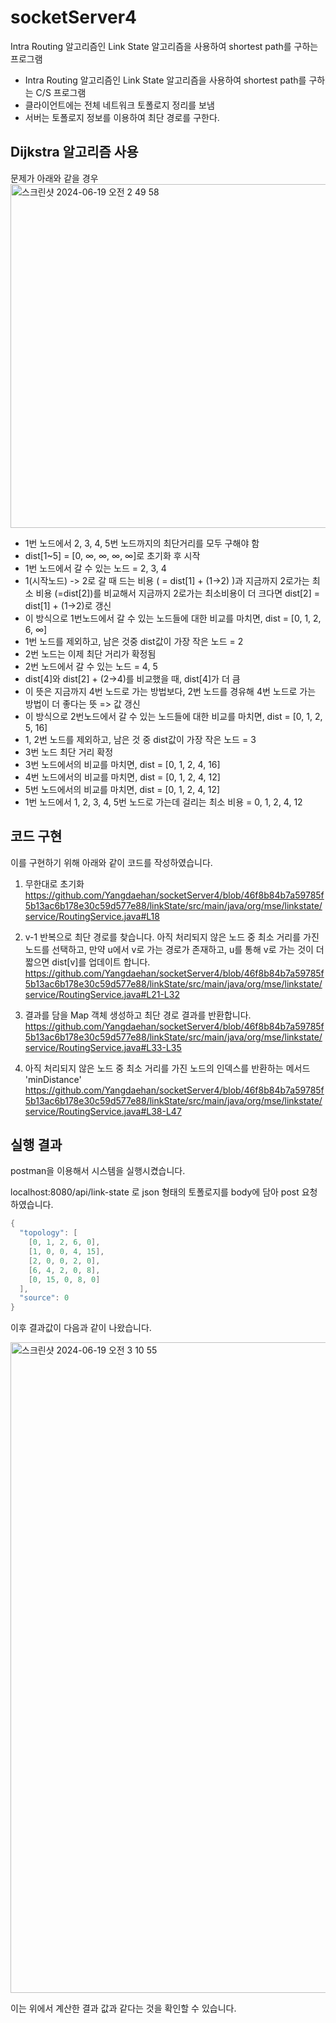 # socketServer4

Intra Routing 알고리즘인 Link State 알고리즘을 사용하여 shortest path를 구하는 프로그램

* Intra Routing 알고리즘인 Link State 알고리즘을 사용하여 shortest path를 구하는 C/S 프로그램
* 클라이언트에는 전체 네트워크 토폴로지 정리를 보냄
* 서버는 토폴로지 정보를 이용하여 최단 경로를 구한다.


## Dijkstra 알고리즘 사용

문제가 아래와 같을 경우
<img width="550" alt="스크린샷 2024-06-19 오전 2 49 58" src="https://github.com/Yangdaehan/socketServer4/assets/68599095/d59e0a18-98d5-474a-8987-f5425563d95e">

* 1번 노드에서 2, 3, 4, 5번 노드까지의 최단거리를 모두 구해야 함
* dist[1~5] = [0, ∞, ∞, ∞, ∞]로 초기화 후 시작
* 1번 노드에서 갈 수 있는 노드 = 2, 3, 4
* 1(시작노드) -> 2로 갈 때 드는 비용 ( = dist[1] + (1->2) )과 지금까지 2로가는 최소 비용 (=dist[2])를 비교해서 지금까지 2로가는 최소비용이 더 크다면 dist[2] = dist[1] + (1->2)로 갱신
* 이 방식으로 1번노드에서 갈 수 있는 노드들에 대한 비교를 마치면, dist = [0, 1, 2, 6, ∞]
* 1번 노드를 제외하고, 남은 것중 dist값이 가장 작은 노드 = 2
* 2번 노드는 이제 최단 거리가 확정됨
* 2번 노드에서 갈 수 있는 노드 = 4, 5
* dist[4]와 dist[2] + (2->4)를 비교했을 때, dist[4]가 더 큼
* 이 뜻은 지금까지 4번 노드로 가는 방법보다, 2번 노드를 경유해 4번 노드로 가는 방법이 더 좋다는 뜻 => 값 갱신
* 이 방식으로 2번노드에서 갈 수 있는 노드들에 대한 비교를 마치면, dist = [0, 1, 2, 5, 16]
* 1, 2번 노드를 제외하고, 남은 것 중 dist값이 가장 작은 노드 = 3
* 3번 노드 최단 거리 확정
* 3번 노드에서의 비교를 마치면, dist = [0, 1, 2, 4, 16]
* 4번 노드에서의 비교를 마치면, dist = [0, 1, 2, 4, 12]
* 5번 노드에서의 비교를 마치면, dist = [0, 1, 2, 4, 12]
* 1번 노드에서 1, 2, 3, 4, 5번 노드로 가는데 걸리는 최소 비용 = 0, 1, 2, 4, 12


## 코드 구현
이를 구현하기 위해 아래와 같이 코드를 작성하였습니다.

1. 무한대로 초기화
https://github.com/Yangdaehan/socketServer4/blob/46f8b84b7a59785f5b13ac6b178e30c59d577e88/linkState/src/main/java/org/mse/linkstate/service/RoutingService.java#L18

2. v-1 반복으로 최단 경로를 찾습니다. 아직 처리되지 않은 노드 중 최소 거리를 가진 노드를 선택하고, 만약 u에서 v로 가는 경로가 존재하고, u를 통해 v로 가는 것이 더 짧으면 dist[v]를 업데이트 합니다.
https://github.com/Yangdaehan/socketServer4/blob/46f8b84b7a59785f5b13ac6b178e30c59d577e88/linkState/src/main/java/org/mse/linkstate/service/RoutingService.java#L21-L32

3. 결과를 담을 Map 객체 생성하고 최단 경로 결과를 반환합니다.
https://github.com/Yangdaehan/socketServer4/blob/46f8b84b7a59785f5b13ac6b178e30c59d577e88/linkState/src/main/java/org/mse/linkstate/service/RoutingService.java#L33-L35

4. 아직 처리되지 않은 노드 중 최소 거리를 가진 노드의 인덱스를 반환하는 메서드 'minDistance'
https://github.com/Yangdaehan/socketServer4/blob/46f8b84b7a59785f5b13ac6b178e30c59d577e88/linkState/src/main/java/org/mse/linkstate/service/RoutingService.java#L38-L47


## 실행 결과

postman을 이용해서 시스템을 실행시켰습니다. 

localhost:8080/api/link-state 로 json 형태의 토폴로지를 body에 담아 post 요청 하였습니다.

```c
{
  "topology": [
    [0, 1, 2, 6, 0],
    [1, 0, 0, 4, 15],
    [2, 0, 0, 2, 0],
    [6, 4, 2, 0, 8],
    [0, 15, 0, 8, 0]
  ],
  "source": 0
}
```
이후 결과값이 다음과 같이 나왔습니다.

<img width="1041" alt="스크린샷 2024-06-19 오전 3 10 55" src="https://github.com/Yangdaehan/socketServer4/assets/68599095/822bee56-7ed0-454b-93ee-15ef4e8b379e">

이는 위에서 계산한 결과 값과 같다는 것을 확인할 수 있습니다.
